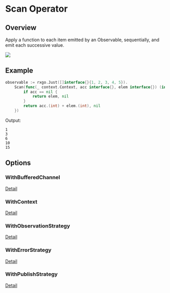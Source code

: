 # Scan Operator

## Overview

Apply a function to each item emitted by an Observable, sequentially, and emit each successive value.

![](http://reactivex.io/documentation/operators/images/scan.png)

## Example

```go
observable := rxgo.Just([]interface{}{1, 2, 3, 4, 5}).
    Scan(func(_ context.Context, acc interface{}, elem interface{}) (interface{}, error) {
        if acc == nil {
            return elem, nil
        }
        return acc.(int) + elem.(int), nil
    })
```

Output:

```
1
3
6
10
15
```

## Options

### WithBufferedChannel

[Detail](options.md#withbufferedchannel)

### WithContext

[Detail](options.md#withcontext)

### WithObservationStrategy

[Detail](options.md#withobservationstrategy)

### WithErrorStrategy

[Detail](options.md#witherrorstrategy)

### WithPublishStrategy

[Detail](options.md#withpublishstrategy)